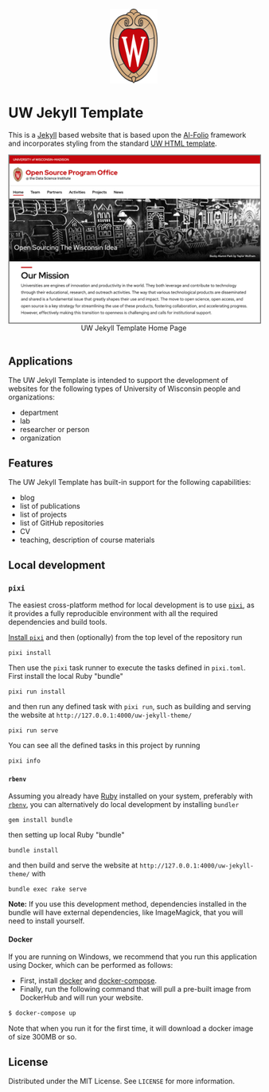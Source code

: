 <p align="center">
  <div align="center">
    <img src="images/logos/uw-crest.svg" alt="Logo" style="height:150px">
  </div>
</p>

# UW Jekyll Template

This is a [Jekyll](https://jekyllrb.com) based website that is based upon the [Al-Folio](https://github.com/alshedivat/al-folio) framework and incorporates styling from the standard [UW HTML template](https://brand.wisc.edu/resource/html-templates/).

<img src="images/screen-shots/home.png" align="center" style="border:2px solid grey">
<div align="center">UW Jekyll Template Home Page</div>
<br />

## Applications

The UW Jekyll Template is intended to support the development of websites for the following types of University of Wisconsin people and organizations:

- department
- lab
- researcher or person
- organization

## Features

The UW Jekyll Template has built-in support for the following capabilities:

- blog
- list of publications
- list of projects
- list of GitHub repositories
- CV
- teaching, description of course materials

## Local development

### `pixi`

The easiest cross-platform method for local development is to use [`pixi`](https://pixi.sh/), as it provides a fully reproducible environment with all the required dependencies and build tools.

[Install `pixi`](https://pixi.sh/latest/#installation) and then (optionally) from the top level of the repository run

```
pixi install
```

Then use the `pixi` task runner to execute the tasks defined in `pixi.toml`.
First install the local Ruby "bundle"

```
pixi run install
```

and then run any defined task with `pixi run`, such as building and serving the website at `http://127.0.0.1:4000/uw-jekyll-theme/`

```
pixi run serve
```

You can see all the defined tasks in this project by running

```
pixi info
```

#### `rbenv`

Assuming you already have [Ruby](https://www.ruby-lang.org/en/downloads/) installed on your system, preferably with [`rbenv`](https://github.com/rbenv/rbenv), you can alternatively do local development by installing `bundler`

```
gem install bundle
```

then setting up local Ruby "bundle"

```
bundle install
```

and then build and serve the website at `http://127.0.0.1:4000/uw-jekyll-theme/` with

```
bundle exec rake serve
```

**Note:** If you use this development method, dependencies installed in the bundle will have external dependencies, like ImageMagick, that you will need to install yourself.

#### Docker

If you are running on Windows, we recommend that you run this application using Docker, which can be performed as follows:

- First, install [docker](https://docs.docker.com/get-docker/) and [docker-compose](https://docs.docker.com/compose/install/).
- Finally, run the following command that will pull a pre-built image from DockerHub and will run your website.

```bash
$ docker-compose up
```

Note that when you run it for the first time, it will download a docker image of size 300MB or so.

<!-- LICENSE -->
## License

Distributed under the MIT License. See `LICENSE` for more information.
